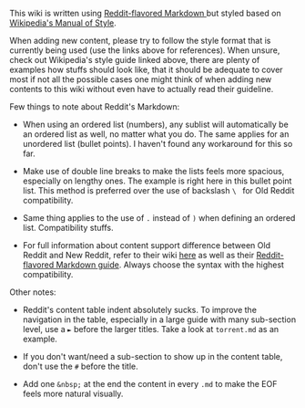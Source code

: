 This wiki is written using [Reddit-flavored Markdown ](https://www.reddit.com/wiki/markdown) but styled based on [Wikipedia's Manual of Style](https://en.wikipedia.org/wiki/Wikipedia:Manual_of_Style#National_varieties_of_English).

When adding new content, please try to follow the style format that is currently being used (use the links above for references). When unsure, check out Wikipedia's style guide linked above, there are plenty of examples how stuffs should look like, that it should be adequate to cover most if not all the possible cases one might think of when adding new contents to this wiki without even have to actually read their guideline.

Few things to note about Reddit's Markdown:

- When using an ordered list (numbers), any sublist will automatically be an ordered list as well, no matter what you do. The same applies for an unordered list (bullet points). I haven't found any workaround for this so far.


- Make use of double line breaks to make the lists feels more spacious, especially on lengthy ones. The example is right here in this bullet point list. This method is preferred over the use of backslash `\ ` for Old Reddit compatibility. 


- Same thing applies to the use of `.` instead of `)` when defining an ordered list. Compatibility stuffs.


- For full information about content support difference between Old Reddit and New Reddit, refer to their wiki [here](https://www.reddit.com/wiki/markdown#wiki_differences_in_content_support_between_old_reddit_and_new_reddit) as well as their [Reddit-flavored Markdown guide](https://www.reddit.com/wiki/markdown). Always choose the syntax with the highest compatibility.


Other notes:

- Reddit's content table indent absolutely sucks. To improve the navigation in the table, especially in a large guide with many sub-section level, use a `►` before the larger titles. Take a look at `torrent.md` as an example.


- If you don't want/need a sub-section to show up in the content table, don't use the `#` before the title.


- Add one `&nbsp;` at the end the content in every `.md` to make the EOF feels more natural visually.

&nbsp;
